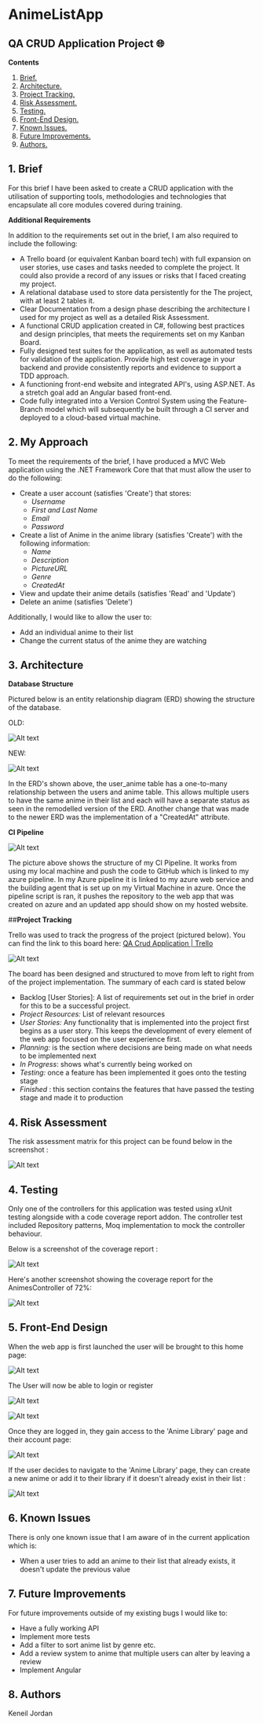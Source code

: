 # AnimeListApp
## QA CRUD Application Project 🌐





**Contents**

1. [ Brief. ](#brief)
2. [ Architecture. ](#Architecture)
3. [ Project Tracking. ](#projecttracking)
4. [ Risk Assessment. ](#riskassessment)
5. [ Testing. ](#testing)
6. [ Front-End Design. ](#frontenddesign)
7. [ Known Issues. ](#knownissues)
8. [ Future Improvements. ](#futureimprovements)
9. [ Authors. ](#authors)







<a name="brief"></a>
## 1. Brief
For this brief I have been asked to create a CRUD application with the utilisation of supporting tools,
 methodologies and technologies that encapsulate all core modules
 covered during training.

**Additional Requirements**

In addition to the requirements set out in the brief, I am also required to include the following:

- A Trello board (or equivalent Kanban board tech) with full expansion
 on user stories, use cases and tasks needed to complete the project.
 It could also provide a record of any issues or risks that I faced
 creating my project.
- A relational database used to store data persistently for the
 The project, with at least 2 tables it.
- Clear Documentation from a design phase describing the architecture
 I used for my project as well as a detailed Risk Assessment.
- A functional CRUD application created in C#, following best
 practices and design principles, that meets the requirements set on
 my Kanban Board.
- Fully designed test suites for the application, as well as automated tests for validation of the application. Provide high test coverage in your backend and provide consistently
 reports and evidence to support a TDD approach.
- A functioning front-end website and integrated API&#39;s, using ASP.NET. As a stretch goal add an Angular based front-end.
- Code fully integrated into a Version Control System using the
 Feature-Branch model which will subsequently be built through a CI
 server and deployed to a cloud-based virtual machine.

## 2. My Approach

To meet the requirements of the brief, I have produced a MVC Web application using the .NET Framework Core that that must allow the user to do the following:

- Create a user account (satisfies &#39;Create&#39;) that stores:
  - _Username_
  - _First and Last Name_
  - _Email_
  - _Password_
- Create a list of Anime in the anime library (satisfies &#39;Create&#39;) with the following information:
  - _Name_
  - _Description_
  - _PictureURL_
  - _Genre_
  - _CreatedAt_
- View and update their anime details (satisfies &#39;Read&#39; and &#39;Update&#39;)
- Delete an anime (satisfies &#39;Delete&#39;)

Additionally, I would like to allow the user to:

- Add an individual anime to their list
- Change the current status of the anime they are watching

<a name="Architecture"></a>
## 3. Architecture

**Database Structure**

Pictured below is an entity relationship diagram (ERD) showing the structure of the database.

OLD:

![Alt text](/ReadmeImages/image001.png "Old ERD")


NEW:

![Alt text](/ReadmeImages/image003.png "New ERD")

In the ERD&#39;s shown above, the user\_anime table has a one-to-many relationship between the users and anime table. This allows multiple users to have the same anime in their list and each will have a separate status as seen in the remodelled version of the ERD. Another change that was made to the newer ERD was the implementation of a &quot;CreatedAt&quot; attribute.

**CI Pipeline**

![Alt text](/ReadmeImages/image005.png "Pipeline")

The picture above shows the structure of my CI Pipeline. It works from using my local machine and push the code to GitHub which is linked to my azure pipeline. In my Azure pipeline it is linked to my azure web service and the building agent that is set up on my Virtual Machine in azure. Once the pipeline script is ran, it pushes the repository to the web app that was created on azure and an updated app should show on my hosted website.

<a name="projecttracking"></a>
##**Project Tracking**

Trello was used to track the progress of the project (pictured below). You can find the link to this board here: [QA Crud Application | Trello](https://trello.com/b/HARAm46v/qa-crud-application)

![Alt text](/ReadmeImages/image007.png "Trello Board")

The board has been designed and structured to move from left to right from of the project implementation. The summary of each card is stated below

- Backlog [User Stories]:  A list of requirements set out in the brief in order for this to be a successful project.
- _Project Resources:_ List of relevant resources
- _User Stories:_  Any functionality that is implemented into the project first begins as a user story. This keeps the development of every element of the web app focused on the user experience first.
- _Planning:_ is the section where decisions are being made on what needs to be implemented next
- _In Progress_: shows what&#39;s currently being worked on
- _Testing:_ once a feature has been implemented it goes onto the testing stage
- _Finished_ : this section contains the features that have passed the testing stage and made it to production

<a name="riskassessment"></a>
## 4. Risk Assessment

The risk assessment matrix for this project can be found below in the screenshot :

![Alt text](/ReadmeImages/image009.png "Risk ssessment")


<a name="testing"></a>
## 4. Testing

Only one of the controllers for this application was tested using xUnit testing alongside with a code coverage report addon. The controller test included Repository patterns, Moq implementation to mock the controller behaviour.

Below is a screenshot of the coverage report :

![Alt text](/ReadmeImages/image011.png "Test Coverage 1")

Here&#39;s another screenshot showing the coverage report for the AnimesController of 72%:

![Alt text](/ReadmeImages/image013.png "Test Coverage 2")


<a name="frontenddesign"></a>
## 5. Front-End Design

When the web app is first launched the user will be brought to this home page:

![Alt text](/ReadmeImages/image015.png "Home")

The User will now be able to login or register

![Alt text](/ReadmeImages/image017.png "Register")

![Alt text](/ReadmeImages/image019.png "Login")

Once they are logged in, they gain access to the &#39;Anime Library&#39; page and their account page:

![Alt text](/ReadmeImages/image021.png "Library")

If the user decides to navigate to the &#39;Anime Library&#39; page, they can create a new anime or add it to their library if it doesn&#39;t already exist in their list :

![Alt text](/ReadmeImages/image023.png "User List")

<a name="knownissues"></a>
## 6. Known Issues

There is only one known issue that I am aware of in the current application which is:

- When a user tries to add an anime to their list that already exists, it doesn&#39;t update the previous value

<a name="futureimprovements"></a>
## 7. Future Improvements

For future improvements outside of my existing bugs I would like to:

- Have a fully working API
- Implement more tests
- Add a filter to sort anime list by genre etc.
- Add a review system to anime that multiple users can alter by leaving a review
- Implement Angular


<a name="authors"></a>
## 8. Authors

Keneil Jordan
